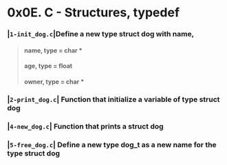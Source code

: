 # 0x0E. C - Structures, typedef
### |`1-init_dog.c`|Define a new type struct dog with name, 
> #### name, type = char *
> #### age, type = float
> #### owner, type = char *

### |`2-print_dog.c`| Function that initialize a variable of type struct dog
### |`4-new_dog.c`| Function that prints a struct dog
### |`5-free_dog.c`| Define a new type dog_t as a new name for the type struct dog

